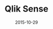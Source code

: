---
layout: site
title: "Qlik Sense"
date: 2015-10-29
categories: [community]
version: 1.5.8
major: 1
minor: 5
patch: 8
slug: qlik-sense
link: https://qlikcloud.com/cloudhub/personal
permalink: /sites/:slug
---